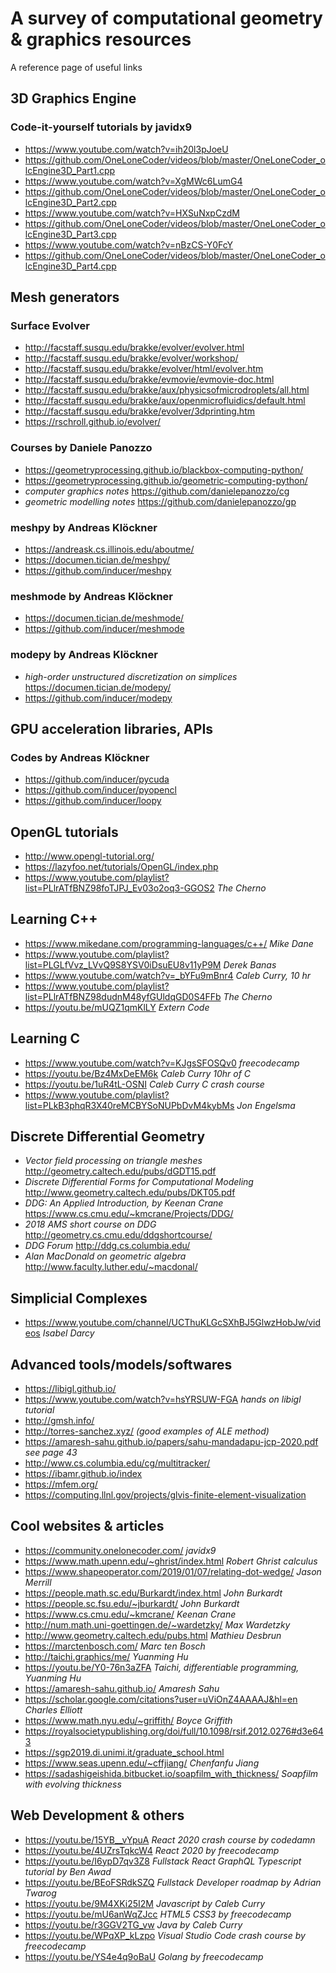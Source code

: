 # A survey of computational geometry & graphics resources
A reference page of useful links

## 3D Graphics Engine
### **Code-it-yourself tutorials by javidx9**
* https://www.youtube.com/watch?v=ih20l3pJoeU
* https://github.com/OneLoneCoder/videos/blob/master/OneLoneCoder_olcEngine3D_Part1.cpp
* https://www.youtube.com/watch?v=XgMWc6LumG4
* https://github.com/OneLoneCoder/videos/blob/master/OneLoneCoder_olcEngine3D_Part2.cpp
* https://www.youtube.com/watch?v=HXSuNxpCzdM
* https://github.com/OneLoneCoder/videos/blob/master/OneLoneCoder_olcEngine3D_Part3.cpp
* https://www.youtube.com/watch?v=nBzCS-Y0FcY
* https://github.com/OneLoneCoder/videos/blob/master/OneLoneCoder_olcEngine3D_Part4.cpp

## Mesh generators
### **Surface Evolver**
* http://facstaff.susqu.edu/brakke/evolver/evolver.html
* http://facstaff.susqu.edu/brakke/evolver/workshop/
* http://facstaff.susqu.edu/brakke/evolver/html/evolver.htm
* http://facstaff.susqu.edu/brakke/evmovie/evmovie-doc.html
* http://facstaff.susqu.edu/brakke/aux/physicsofmicrodroplets/all.html
* http://facstaff.susqu.edu/brakke/aux/openmicrofluidics/default.html
* http://facstaff.susqu.edu/brakke/evolver/3dprinting.htm
* https://rschroll.github.io/evolver/

### **Courses by Daniele Panozzo**
* https://geometryprocessing.github.io/blackbox-computing-python/
* https://geometryprocessing.github.io/geometric-computing-python/
* *computer graphics notes* https://github.com/danielepanozzo/cg
* *geometric modelling notes* https://github.com/danielepanozzo/gp

### **meshpy by Andreas Klöckner**
* https://andreask.cs.illinois.edu/aboutme/
* https://documen.tician.de/meshpy/
* https://github.com/inducer/meshpy

### **meshmode by Andreas Klöckner**
* https://documen.tician.de/meshmode/
* https://github.com/inducer/meshmode

### **modepy by Andreas Klöckner**
* *high-order unstructured discretization on simplices* https://documen.tician.de/modepy/
* https://github.com/inducer/modepy

## GPU acceleration libraries, APIs
### **Codes by Andreas Klöckner**
* https://github.com/inducer/pycuda
* https://github.com/inducer/pyopencl
* https://github.com/inducer/loopy

## OpenGL tutorials
* http://www.opengl-tutorial.org/
* https://lazyfoo.net/tutorials/OpenGL/index.php
* https://www.youtube.com/playlist?list=PLlrATfBNZ98foTJPJ_Ev03o2oq3-GGOS2 *The Cherno*

## Learning C++
* https://www.mikedane.com/programming-languages/c++/ *Mike Dane*
* https://www.youtube.com/playlist?list=PLGLfVvz_LVvQ9S8YSV0iDsuEU8v11yP9M *Derek Banas*
* https://www.youtube.com/watch?v=_bYFu9mBnr4 *Caleb Curry, 10 hr*
* https://www.youtube.com/playlist?list=PLlrATfBNZ98dudnM48yfGUldqGD0S4FFb *The Cherno*
* https://youtu.be/mUQZ1qmKlLY *Extern Code*

## Learning C
* https://www.youtube.com/watch?v=KJgsSFOSQv0 *freecodecamp*
* https://youtu.be/Bz4MxDeEM6k *Caleb Curry 10hr of C*
* https://youtu.be/1uR4tL-OSNI *Caleb Curry C crash course*
* https://www.youtube.com/playlist?list=PLkB3phqR3X40reMCBYSoNUPbDvM4kybMs *Jon Engelsma*

## Discrete Differential Geometry
* *Vector field processing on triangle meshes* http://geometry.caltech.edu/pubs/dGDT15.pdf
* *Discrete Differential Forms for Computational Modeling* http://www.geometry.caltech.edu/pubs/DKT05.pdf
* *DDG: An Applied Introduction, by Keenan Crane* https://www.cs.cmu.edu/~kmcrane/Projects/DDG/
* *2018 AMS short course on DDG* http://geometry.cs.cmu.edu/ddgshortcourse/
* *DDG Forum* http://ddg.cs.columbia.edu/
* *Alan MacDonald on geometric algebra* http://www.faculty.luther.edu/~macdonal/

## Simplicial Complexes
* https://www.youtube.com/channel/UCThuKLGcSXhBJ5GlwzHobJw/videos *Isabel Darcy*

## Advanced tools/models/softwares
* https://libigl.github.io/
* https://www.youtube.com/watch?v=hsYRSUW-FGA *hands on libigl tutorial*
* http://gmsh.info/
* http://torres-sanchez.xyz/ *(good examples of ALE method)*
* https://amaresh-sahu.github.io/papers/sahu-mandadapu-jcp-2020.pdf *see page 43*
* http://www.cs.columbia.edu/cg/multitracker/
* https://ibamr.github.io/index
* https://mfem.org/
* https://computing.llnl.gov/projects/glvis-finite-element-visualization

## Cool websites & articles
* https://community.onelonecoder.com/ *javidx9*
* https://www.math.upenn.edu/~ghrist/index.html *Robert Ghrist calculus*
* https://www.shapeoperator.com/2019/01/07/relating-dot-wedge/ *Jason Merrill*
* https://people.math.sc.edu/Burkardt/index.html *John Burkardt*
* https://people.sc.fsu.edu/~jburkardt/ *John Burkardt*
* https://www.cs.cmu.edu/~kmcrane/ *Keenan Crane*
* http://num.math.uni-goettingen.de/~wardetzky/ *Max Wardetzky*
* http://www.geometry.caltech.edu/pubs.html *Mathieu Desbrun*
* https://marctenbosch.com/ *Marc ten Bosch*
* http://taichi.graphics/me/ *Yuanming Hu*
* https://youtu.be/Y0-76n3aZFA *Taichi, differentiable programming, Yuanming Hu*
* https://amaresh-sahu.github.io/ *Amaresh Sahu*
* https://scholar.google.com/citations?user=uViOnZ4AAAAJ&hl=en *Charles Elliott*
* https://www.math.nyu.edu/~griffith/ *Boyce Griffith*
* https://royalsocietypublishing.org/doi/full/10.1098/rsif.2012.0276#d3e643
* https://sgp2019.di.unimi.it/graduate_school.html
* https://www.seas.upenn.edu/~cffjiang/ *Chenfanfu Jiang*
* https://sadashigeishida.bitbucket.io/soapfilm_with_thickness/ *Soapfilm with evolving thickness*


## Web Development & others
* https://youtu.be/15YB__vYpuA *React 2020 crash course by codedamn*
* https://youtu.be/4UZrsTqkcW4 *React 2020 by freecodecamp*
* https://youtu.be/I6ypD7qv3Z8 *Fullstack React GraphQL Typescript tutorial by Ben Awad*
* https://youtu.be/BEoFSRdkSZQ *Fullstack Developer roadmap by Adrian Twarog*
* https://youtu.be/9M4XKi25I2M *Javascript by Caleb Curry*
* https://youtu.be/mU6anWqZJcc *HTML5 CSS3 by freecodecamp*
* https://youtu.be/r3GGV2TG_vw *Java by Caleb Curry*
* https://youtu.be/WPqXP_kLzpo *Visual Studio Code crash course by freecodecamp*
* https://youtu.be/YS4e4q9oBaU *Golang by freecodecamp*